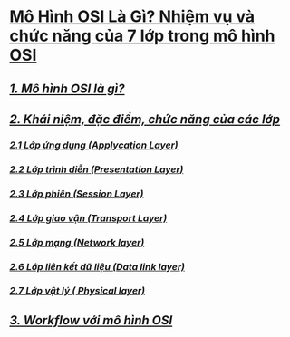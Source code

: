 # [Mô Hình OSI Là Gì? Nhiệm vụ và chức năng của 7 lớp trong mô hình OSI](https://github.com/huybmt2602/Thuc-tap-2023/blob/main/HuyNV/2.OSI/Docs/OSI.md#m%C3%B4-h%C3%ACnh-osi-l%C3%A0-g%C3%AC-nhi%E1%BB%87m-v%E1%BB%A5-v%C3%A0-ch%E1%BB%A9c-n%C4%83ng-c%E1%BB%A7a-7-l%E1%BB%9Bp-trong-m%C3%B4-h%C3%ACnh-osi)
## [_1. Mô hình OSI là gì?_](https://github.com/huybmt2602/Thuc-tap-2023/blob/main/HuyNV/2.OSI/Docs/OSI.md#1-m%C3%B4-h%C3%ACnh-osi-l%C3%A0-g%C3%AC)
## [_2. Khái niệm, đặc điểm, chức năng của các lớp_](https://github.com/huybmt2602/Thuc-tap-2023/blob/main/HuyNV/2.OSI/Docs/OSI.md#2-kh%C3%A1i-ni%E1%BB%87m-%C4%91%E1%BA%B7c-%C4%91i%E1%BB%83m-ch%E1%BB%A9c-n%C4%83ng-c%E1%BB%A7a-c%C3%A1c-l%E1%BB%9Bp)

### [_2.1 Lớp ứng dụng (Applycation Layer)_](https://github.com/huybmt2602/Thuc-tap-2023/blob/main/HuyNV/2.OSI/Docs/OSI.md#21-l%E1%BB%9Bp-%E1%BB%A9ng-d%E1%BB%A5ng-applycation-layer)
### [_2.2 Lớp trình diễn (Presentation Layer)_](https://github.com/huybmt2602/Thuc-tap-2023/blob/main/HuyNV/2.OSI/Docs/OSI.md#22-l%E1%BB%9Bp-tr%C3%ACnh-di%E1%BB%85n-presentation-layer)
### [_2.3 Lớp phiên (Session Layer)_](https://github.com/huybmt2602/Thuc-tap-2023/blob/main/HuyNV/2.OSI/Docs/OSI.md#23-l%E1%BB%9Bp-phi%C3%AAn-session-layer)
### [_2.4 Lớp giao vận (Transport Layer)_](https://github.com/huybmt2602/Thuc-tap-2023/blob/main/HuyNV/2.OSI/Docs/OSI.md#24-l%E1%BB%9Bp-giao-v%E1%BA%ADn-transport-layer)
### [_2.5 Lớp mạng (Network layer)_](https://github.com/huybmt2602/Thuc-tap-2023/blob/main/HuyNV/2.OSI/Docs/OSI.md#25-l%E1%BB%9Bp-m%E1%BA%A1ng-network-layer)
### [_2.6 Lớp liên kết dữ liệu (Data link layer)_](https://github.com/huybmt2602/Thuc-tap-2023/blob/main/HuyNV/2.OSI/Docs/OSI.md#26-l%E1%BB%9Bp-li%C3%AAn-k%E1%BA%BFt-d%E1%BB%AF-li%E1%BB%87u-data-link-layer)
### [_2.7 Lớp vật lý ( Physical layer)_](https://github.com/huybmt2602/Thuc-tap-2023/blob/main/HuyNV/2.OSI/Docs/OSI.md#27-l%E1%BB%9Bp-v%E1%BA%ADt-l%C3%BD--physical-layer)

## [_3. Workflow với mô hình OSI_](https://github.com/huybmt2602/Thuc-tap-2023/blob/main/HuyNV/2.OSI/Docs/OSI.md#27-l%E1%BB%9Bp-v%E1%BA%ADt-l%C3%BD--physical-layer)